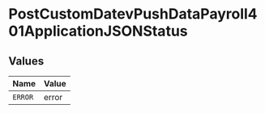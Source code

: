 # PostCustomDatevPushDataPayroll401ApplicationJSONStatus


## Values

| Name    | Value   |
| ------- | ------- |
| `ERROR` | error   |